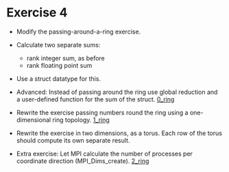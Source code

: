 # Exercise 4

* Modify the passing-around-a-ring exercise.
* Calculate two separate sums:
  * rank integer sum, as before
  * rank floating point sum
* Use a struct datatype for this.
* Advanced: Instead of passing around the ring use global reduction and a user-defined function for the sum of the struct. [0_ring](0_ring)

*  Rewrite the exercise passing numbers round the ring using a one-dimensional ring topology. [1_ring](1_ring)

* Rewrite the exercise in two dimensions, as a torus. Each row of the torus should compute its own separate result.
* Extra exercise: Let MPI calculate the number of processes per coordinate direction (MPI_Dims_create). [2_ring](2_ring)
